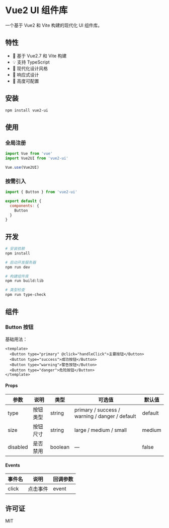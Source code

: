 # Vue2 UI 组件库

一个基于 Vue2 和 Vite 构建的现代化 UI 组件库。

## 特性

- 🚀 基于 Vue2.7 和 Vite 构建
- 💡 支持 TypeScript
- 🎨 现代化设计风格
- 📱 响应式设计
- 🔧 高度可配置

## 安装

```bash
npm install vue2-ui
```

## 使用

### 全局注册

```javascript
import Vue from 'vue'
import Vue2UI from 'vue2-ui'

Vue.use(Vue2UI)
```

### 按需引入

```javascript
import { Button } from 'vue2-ui'

export default {
  components: {
    Button
  }
}
```

## 开发

```bash
# 安装依赖
npm install

# 启动开发服务器
npm run dev

# 构建组件库
npm run build:lib

# 类型检查
npm run type-check
```

## 组件

### Button 按钮

基础用法：

```vue
<template>
  <Button type="primary" @click="handleClick">主要按钮</Button>
  <Button type="success">成功按钮</Button>
  <Button type="warning">警告按钮</Button>
  <Button type="danger">危险按钮</Button>
</template>
```

#### Props

| 参数 | 说明 | 类型 | 可选值 | 默认值 |
|------|------|------|--------|--------|
| type | 按钮类型 | string | primary / success / warning / danger / default | default |
| size | 按钮尺寸 | string | large / medium / small | medium |
| disabled | 是否禁用 | boolean | — | false |

#### Events

| 事件名 | 说明 | 回调参数 |
|--------|------|----------|
| click | 点击事件 | event |

## 许可证

MIT 